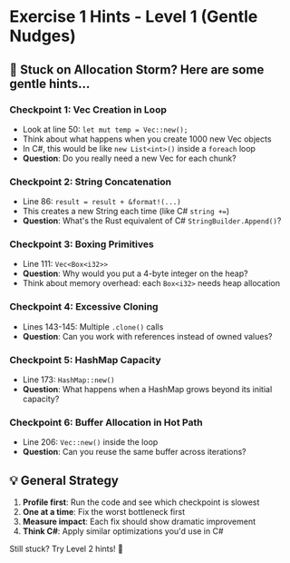 # Exercise 1 Hints - Level 1 (Gentle Nudges)

## 🤔 Stuck on Allocation Storm? Here are some gentle hints...

### Checkpoint 1: Vec Creation in Loop
- Look at line 50: `let mut temp = Vec::new();`
- Think about what happens when you create 1000 new Vec objects
- In C#, this would be like `new List<int>()` inside a `foreach` loop
- **Question**: Do you really need a new Vec for each chunk?

### Checkpoint 2: String Concatenation
- Line 86: `result = result + &format!(...)`
- This creates a new String each time (like C# `string +=`)
- **Question**: What's the Rust equivalent of C# `StringBuilder.Append()`?

### Checkpoint 3: Boxing Primitives
- Line 111: `Vec<Box<i32>>`
- **Question**: Why would you put a 4-byte integer on the heap?
- Think about memory overhead: each `Box<i32>` needs heap allocation

### Checkpoint 4: Excessive Cloning
- Lines 143-145: Multiple `.clone()` calls
- **Question**: Can you work with references instead of owned values?

### Checkpoint 5: HashMap Capacity
- Line 173: `HashMap::new()`
- **Question**: What happens when a HashMap grows beyond its initial capacity?

### Checkpoint 6: Buffer Allocation in Hot Path
- Line 206: `Vec::new()` inside the loop
- **Question**: Can you reuse the same buffer across iterations?

## 💡 General Strategy
1. **Profile first**: Run the code and see which checkpoint is slowest
2. **One at a time**: Fix the worst bottleneck first
3. **Measure impact**: Each fix should show dramatic improvement
4. **Think C#**: Apply similar optimizations you'd use in C#

Still stuck? Try Level 2 hints! 🚀
